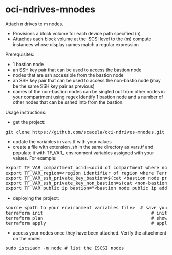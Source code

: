 # oci-ndrives-mnodes

Attach n drives to m nodes.

- Provisions a block volume for each device path specified (n)
- Attaches each block volume at the ISCSI level to the (m) compute instances whose display names match a regular expression

Prerequisites:
- 1 bastion node
- an SSH key pair that can be used to access the bastion node
- nodes that are ssh accessible from the bastion node
- an SSH key pair that can be used to access the non-bastio node (may be the same SSH key pair as previous)
- names of the non-bastion nodes can be singled out from other nodes in your compartment using regex
Identify 1 bastion node and a number of other nodes that can be sshed into from the bastion.

Usage instructions:
- get the project:
<pre>
git clone https://github.com/scacela/oci-ndrives-mnodes.git
</pre>
- update the variables in vars.tf with your values
- create a file with extension .sh in the same directory as vars.tf and populate it with TF\_VAR\_ environment variables assigned with your values. For example:
<pre>
export TF_VAR_compartment_ocid=&ltocid of compartment where non-bastion nodes exist and where block volume(s) will be deployed&gt
export TF_VAR_region=&ltregion identifier of region where Terraform actions will be implemented&gt
export TF_VAR_ssh_private_key_bastion=$(cat &ltbastion node private ssh key&gt)
export TF_VAR_ssh_private_key_non_bastion=$(cat &ltnon-bastion node private ssh key&gt)
export TF_VAR_public_ip_bastion="&ltbastion node public ip address&gt"
</pre>
- deploying the project:
<pre>
source &ltpath to your environment variables file&gt  # save your environment variables to the environment in your CLI instance:
terraform init                                        # initialize Terraform in the same directory as vars.tf
terraform plan                                        # show the deployment plan before applying
terraform apply                                       # apply the deployment plan, enter 'yes' when prompted
</pre>
- access your nodes once they have been attached. Verify the attachment on the nodes:
<pre>
sudo iscsiadm -m node # list the ISCSI nodes
</pre>

